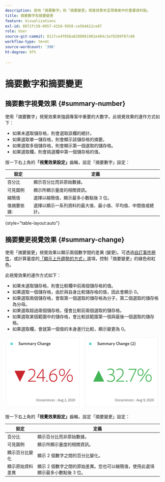 ```yaml
---
description: 使用「摘要數字」和「摘要變更」視覺效果來呈現專案中的重要資料點。
title: 摘要數字和摘要變更
feature: Visualizations
exl-id: 8872fc58-0957-415d-9958-ce564612ce87
role: User
source-git-commit: 811fce4f056a6280081901e484c3af8209f87c06
workflow-type: tm+mt
source-wordcount: '396'
ht-degree: 97%

---
```


# 摘要數字和摘要變更

## 摘要數字視覺效果 {#summary-number}

使用「摘要數字」視覺效果來強調專案中重要的大數字。此視覺效果的運作方式如下：

* 如果未選取儲存格，則會選取該欄的總計。
* 如果選取單一儲存格，則會顯示該儲存格的摘要。
* 如果選取多個儲存格，則會顯示第一個選取的儲存格。
* 如果選取欄，則會挑選欄中第一個儲存格的值。

按一下右上角的&#x200B;**「視覺效果設定」**&#x200B;齒輪，設定「摘要數字」設定：

| 設定 | 定義 |
|--- |--- |
| 百分比 | 顯示百分比而非原始數據。 |
| 可見圖例 | 顯示所顯示量度的相關資訊。 |
| 縮簡值 | 選擇以縮簡值，顯示最多小數點後 3 位。 |
| 值摘要依據: | 選擇以顯示一系列資料的最大值、最小值、平均值、中間值或總計。 |

{style="table-layout:auto"}

## 摘要變更視覺效果 {#summary-change}

使用「摘要變更」視覺效果以顯示兩個數字間的差異 (變更)。可透過[自訂事件極性](https://experienceleague.adobe.com/docs/analytics/admin/admin-tools/success-events/success-event.html?lang=zh-Hant)，或計算量度的[「顯示上升趨勢的方式」](https://experienceleague.adobe.com/docs/analytics/components/calculated-metrics/calcmetric-workflow/cm-build-metrics.html?lang=zh-Hant)選項，控制「摘要變更」的綠色和紅色。

此視覺效果的運作方式如下：

* 如果未選取儲存格，則會比較欄中前兩個儲存格的值。
* 如果選取一個儲存格，由於與自身比較儲存格的值，因此會顯示 0。
* 如果選取兩個儲存格，會取第一個選取的儲存格為分子，第二個選取的儲存格為分母。
* 如果選取超過兩個儲存格，僅會比較前兩個選取的儲存格。
* 如果選取某個範圍中的儲存格，會比較該範圍第一個與最後一個選取的儲存格。
* 如果選取欄，會就第一個值的本身進行比較，顯示變更為 0。


![摘要變更視覺效果顯示兩個數字間的差異。s](assets/summary-change.png)


按一下右上角的&#x200B;**「視覺效果設定」**&#x200B;齒輪，設定「摘要變更」設定：

| 設定 | 定義 |
|--- |--- |
| 百分比 | 顯示百分比而非原始數據。 |
| 可見圖例 | 顯示所顯示量度的相關資訊。 |
| 顯示百分比變化 | 顯示 2 個數字之間的百分比變化。 |
| 顯示原始資料差異 | 顯示 2 個數字之間的原始差異。您也可以縮簡值，使用此選項顯示最多小數點後 3 位。 |
